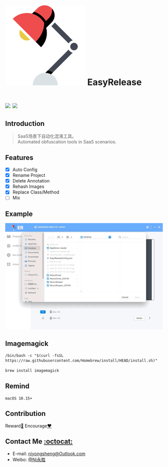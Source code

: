 ![(logo)](https://github.com/niyongsheng/EasyRelease/blob/main/logo.png?raw=true&width=100&height=100)
EasyRelease
===
[![](https://img.shields.io/badge/platform-Mac-orange.svg)](https://developer.apple.com/mac/)
[![](https://img.shields.io/badge/license-MIT-blue.svg)](https://github.com/niyongsheng/EasyRelease/blob/master/LICENSE)
===

## Introduction
> SaaS场景下自动化混淆工具。<br/>
> Automated obfuscation tools in SaaS scenarios.

## Features
- [x] Auto Config
- [x] Rename Project
- [x] Delete Annotation
- [x] Rehash Images
- [x] Replace Class/Method
- [ ] Mix

## Example
![image](https://github.com/niyongsheng/niyongsheng.github.io/blob/master/Document/easy_release_demo.gif?raw=true)

## Imagemagick
```shell
/bin/bash -c "$(curl -fsSL https://raw.githubusercontent.com/Homebrew/install/HEAD/install.sh)"

brew install imagemagick
```

## Remind
`macOS 10.15+ `

## Contribution
Reward[:lollipop:](https://github.com/niyongsheng/niyongsheng.github.io/blob/master/Beg/README.md)  Encourage[:heart:](https://github.com/niyongsheng/EasyRelease/stargazers)

## Contact Me [:octocat:](https://niyongsheng.github.io)
* E-mail: niyongsheng@Outlook.com
* Weibo: [@Ni永胜](https://weibo.com/u/7317805089)

